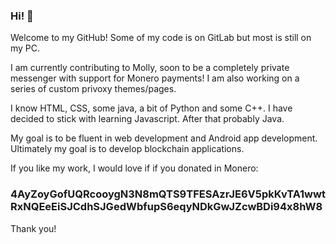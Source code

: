 ### Hi! 👋



Welcome to my GitHub! Some of my code is on GitLab but most is still on my PC.

I am currently contributing to Molly, soon to be a completely private messenger with support for Monero payments!
I am also working on a series of custom privoxy themes/pages.

I know HTML, CSS, some java, a bit of Python and some C++. I have decided to stick with learning Javascript. After that probably Java.

My goal is to be fluent in web development and Android app development.
Ultimately my goal is to develop blockchain applications.

If you like my work, I would love if if you donated in Monero:
<h3 href="monero:4AyZoyGofUQRcooygN3N8mQTS9TFESAzrJE6V5pkKvTA1wwtRxNQEeEiSJCdhSJGedWbfupS6eqyNDkGwJZcwBDi94x8hW8">4AyZoyGofUQRcooygN3N8mQTS9TFESAzrJE6V5pkKvTA1wwtRxNQEeEiSJCdhSJGedWbfupS6eqyNDkGwJZcwBDi94x8hW8</h3>

Thank you!
